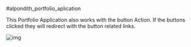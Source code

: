 #alpondith_portfolio_aplication

This Portfolio Application also works with the button Action. If the buttons clicked they will redirect with the button related links.

![img](https://github.com/mdshawn/alpondith_web/blob/master/readme_sshot/Pf_1.PNG?raw=true)
